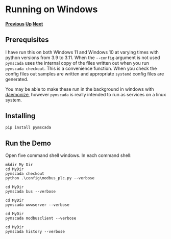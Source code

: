 # Running on Windows
#### [Previous](./README.md) [Up](./README.md) [Next](./debian_demo.md)
## Prerequisites
I have run this on both Windows 11 and Windows 10 at varying times with python
versions from 3.9 to 3.11. When the ```--config``` argument is not used
```pymscada``` uses the internal copy of the files written out when you run
```pymscada checkout```. This is a convenience function. When you check the
config files out samples are written and appropriate ```systemd``` config files
are generated.

You may be able to make these run in the background in windows with
[daemonize](https://github.com/thesharp/daemonize), however ```pymscada``` is
really intended to run as services on a linux system.

## Installing

```shell
pip install pymscada
```

## Run the Demo

Open five command shell windows. In each command shell:
```shell
mkdir My Dir
cd MyDir
pymscada checkout
python .\config\modbus_plc.py --verbose
```
```shell
cd MyDir
pymscada bus --verbose
```
```shell
cd MyDir
pymscada wwwserver --verbose
```
```shell
cd MyDir
pymscada modbusclient --verbose
```
```shell
cd MyDir
pymscada history --verbose
```
